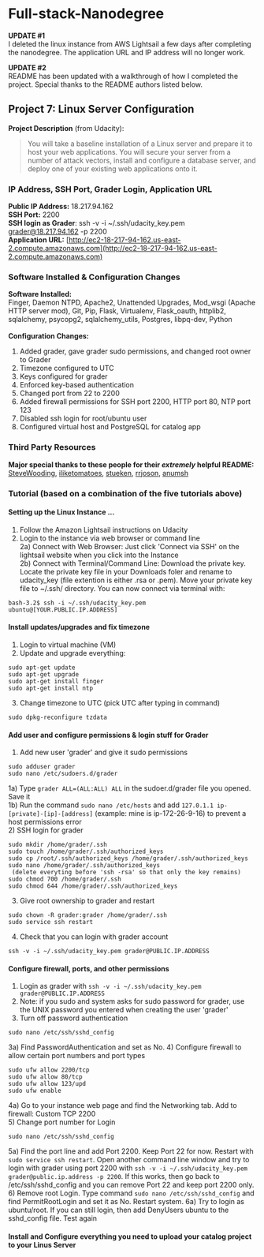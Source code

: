 # Full-stack-Nanodegree

**UPDATE #1** <br>
I deleted the linux instance from AWS Lightsail a few days after completing the nanodegree. The application URL and IP address will no longer work. <br>

**UPDATE #2** <br>
README has been updated with a walkthrough of how I completed the project. Special thanks to the README authors listed below. <br>

## Project 7: Linux Server Configuration
**Project Description** (from Udacity):
>You will take a baseline installation of a Linux server and prepare it to host your web applications. You will secure your server from a number of attack vectors, install and configure a database server, and deploy one of your existing web applications onto it.

### IP Address, SSH Port, Grader Login, Application URL
**Public IP Address:** 18.217.94.162 <br>
**SSH Port:** 2200 <br>
**SSH login as Grader**: ssh -v -i ~/.ssh/udacity_key.pem grader@18.217.94.162 -p 2200 <br>
**Application URL:** [http://ec2-18-217-94-162.us-east-2.compute.amazonaws.com](http://ec2-18-217-94-162.us-east-2.compute.amazonaws.com)
<br>

### Software Installed & Configuration Changes
**Software Installed:** <br>
Finger, Daemon NTPD, Apache2, Unattended Upgrades, Mod_wsgi (Apache HTTP server mod), Git, Pip, Flask, Virtualenv, Flask_oauth, httplib2, sqlalchemy, psycopg2, sqlalchemy_utils, Postgres, libpq-dev, Python
<br><br>
**Configuration Changes:** <br>
1) Added grader, gave grader sudo permissions, and changed root owner to Grader <br>
2) Timezone configured to UTC <br>
3) Keys configured for grader <br>
4) Enforced key-based authentication <br>
5) Changed port from 22 to 2200 <br>
6) Added firewall permissions for SSH port 2200, HTTP port 80, NTP port 123 <br>
7) Disabled ssh login for root/ubuntu user <br>
8) Configured virtual host and PostgreSQL for catalog app

### Third Party Resources
**Major special thanks to these people for their <i>extremely</i> helpful README:** </br>
[SteveWooding](https://github.com/SteveWooding/fullstack-nanodegree-linux-server-config),
[iliketomatoes](https://github.com/iliketomatoes/linux_server_configuration),
[stueken](https://github.com/stueken/FSND-P5_Linux-Server-Configuration),
[rrjoson](https://github.com/rrjoson/udacity-linux-server-configuration),
[anumsh](https://github.com/anumsh/Linux-Server-Configuration)

### Tutorial (based on a combination of the five tutorials above)
#### Setting up the Linux Instance ...
1) Follow the Amazon Lightsail instructions on Udacity <br>
2) Login to the instance via web browser or command line <br>
2a) Connect with Web Browser: Just click 'Connect via SSH' on the lightsail website when you click into the Instance <br>
2b) Connect with Terminal/Command Line: Download the private key. Locate the private key file in your Downloads foler and rename to udacity_key (file extention is either .rsa or .pem). Move your private key file to ~/.ssh/ directory. You can now connect via terminal with:
```
bash-3.2$ ssh -i ~/.ssh/udacity_key.pem ubuntu@[YOUR.PUBLIC.IP.ADDRESS]
```
#### Install updates/upgrades and fix timezone
1) Login to virtual machine (VM) <br>
2) Update and upgrade everything:
```
sudo apt-get update
sudo apt-get upgrade
sudo apt-get install finger
sudo apt-get install ntp
```
3) Change timezone to UTC (pick UTC after typing in command)
```
sudo dpkg-reconfigure tzdata
```
#### Add user and configure permissions & login stuff for Grader
1) Add new user 'grader' and give it sudo permissions
```
sudo adduser grader
sudo nano /etc/sudoers.d/grader
```
1a) Type ```grader ALL=(ALL:ALL) ALL``` in the sudoer.d/grader file you opened. Save it <br>
1b) Run the command ```sudo nano /etc/hosts``` and add ```127.0.1.1 ip-[private]-[ip]-[address]``` (example: mine is ip-172-26-9-16) to prevent a host permissions error <br>
2) SSH login for grader
```
sudo mkdir /home/grader/.ssh
sudo touch /home/grader/.ssh/authorized_keys
sudo cp /root/.ssh/authorized_keys /home/grader/.ssh/authorized_keys
sudo nano /home/grader/.ssh/authorized_keys
 (delete everyting before 'ssh -rsa' so that only the key remains)
sudo chmod 700 /home/grader/.ssh
sudo chmod 644 /home/grader/.ssh/authorized_keys
```
3) Give root ownership to grader and restart
```
sudo chown -R grader:grader /home/grader/.ssh
sudo service ssh restart
```
4) Check that you can login with grader account
```
ssh -v -i ~/.ssh/udacity_key.pem grader@PUBLIC.IP.ADDRESS
```
#### Configure firewall, ports, and other permissions
1) Login as grader with ```ssh -v -i ~/.ssh/udacity_key.pem grader@PUBLIC.IP.ADDRESS``` <br>
2) Note: if you sudo and system asks for sudo password for grader, use the UNIX password you entered when creating the user 'grader' <br>
3) Turn off password authentication
```
sudo nano /etc/ssh/sshd_config
```
3a) Find PasswordAuthentication and set as No.
4) Configure firewall to allow certain port numbers and port types
```
sudo ufw allow 2200/tcp
sudo ufw allow 80/tcp
sudo ufw allow 123/upd
sudo ufw enable
```
4a) Go to your instance web page and find the Networking tab. Add to firewall: Custom TCP 2200 <br>
5) Change port number for Login
```
sudo nano /etc/ssh/sshd_config
```
5a) Find the port line and add Port 2200. Keep Port 22 for now. Restart with ```sudo service ssh restart```. Open another command line window and try to login with grader using port 2200 with ```ssh -v -i ~/.ssh/udacity_key.pem grader@public.ip.address -p 2200```. If this works, then go back to /etc/ssh/sshd_config and you can remove Port 22 and keep port 2200 only. <br>
6) Remove root Login. Type command ```sudo nano /etc/ssh/sshd_config``` and find PermitRootLogin and set it as No. Restart system.
6a) Try to login as ubuntu/root. If you can still login, then add DenyUsers ubuntu to the sshd_config file. Test again <br>

#### Install and Configure everything you need to upload your catalog project to your Linus Server
